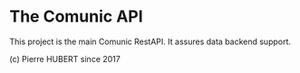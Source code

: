 # The Comunic API

This project is the main Comunic RestAPI. It assures data backend support.

(c) Pierre HUBERT since 2017